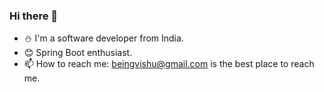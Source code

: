 ### Hi there 👋

- :snowman: I'm a software developer from India. 
- :blush: Spring Boot enthusiast.
- 📫 How to reach me: beingvishu@gmail.com is the best place to reach me.
<!-- 
- ⚡ Fun fact: I'm always moved by Mathematics fun facts. Example: x% of y is always y% of x.
-->
